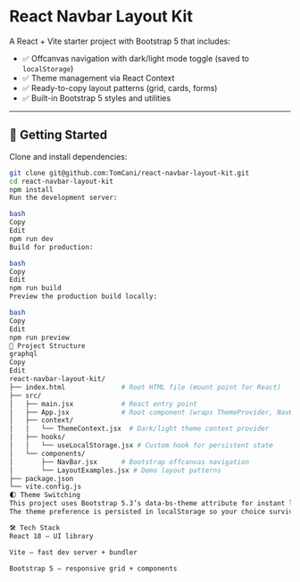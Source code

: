 # React Navbar Layout Kit

A React + Vite starter project with Bootstrap 5 that includes:

- ✅ Offcanvas navigation with dark/light mode toggle (saved to `localStorage`)
- ✅ Theme management via React Context
- ✅ Ready-to-copy layout patterns (grid, cards, forms)
- ✅ Built-in Bootstrap 5 styles and utilities

---

## 🚀 Getting Started

Clone and install dependencies:

```bash
git clone git@github.com:TomCani/react-navbar-layout-kit.git
cd react-navbar-layout-kit
npm install
Run the development server:

bash
Copy
Edit
npm run dev
Build for production:

bash
Copy
Edit
npm run build
Preview the production build locally:

bash
Copy
Edit
npm run preview
📂 Project Structure
graphql
Copy
Edit
react-navbar-layout-kit/
├── index.html              # Root HTML file (mount point for React)
├── src/
│   ├── main.jsx            # React entry point
│   ├── App.jsx             # Root component (wraps ThemeProvider, NavBar, LayoutExamples)
│   ├── context/
│   │   └── ThemeContext.jsx  # Dark/light theme context provider
│   ├── hooks/
│   │   └── useLocalStorage.jsx # Custom hook for persistent state
│   └── components/
│       ├── NavBar.jsx      # Bootstrap offcanvas navigation
│       └── LayoutExamples.jsx # Demo layout patterns
├── package.json
└── vite.config.js
🌓 Theme Switching
This project uses Bootstrap 5.3’s data-bs-theme attribute for instant light/dark mode support.
The theme preference is persisted in localStorage so your choice survives page reloads.

🛠 Tech Stack
React 18 — UI library

Vite — fast dev server + bundler

Bootstrap 5 — responsive grid + components
